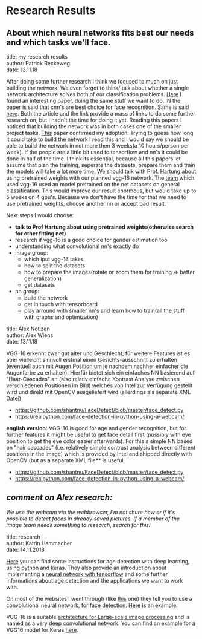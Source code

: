# Research Results

## About which neural networks fits best our needs and which tasks we'll face.

<p>
title: my research results<br>
author: Patrick Reckeweg<br>
date: 13.11.18
</p>

After doing some further research I think we focused to much on just building the network.
We even forgot to think/ talk about whether a single network architecture solves both of our
classification problems. [Here](https://talhassner.github.io/home/projects/cnn_agegender/CVPR2015_CNN_AgeGenderEstimation.pdf) I found an interesting
paper, doing the same stuff we want to do. IN the paper is said that cnn's are best choice for face recognition.
Same is said [here](https://towardsdatascience.com/the-4-convolutional-neural-network-models-that-can-classify-your-fashion-images-9fe7f3e5399d).
Both the article and the link provide a mass of links to do some further research on, but I hadn't the time for doing it yet.
Reading this papers I noticed that building the network was in both cases one of the smaller project tasks.
[This](https://www.researchgate.net/publication/283356929_DEX_Deep_EXpectation_of_Apparent_Age_from_a_Single_Image) paper confirmed my adoption.
Trying to guess how long it could take to build the network I read [this](https://hackernoon.com/learning-keras-by-implementing-vgg16-from-scratch-d036733f2d5)
and I would say we should be able to build the network in not more then 3 weeks(a 10 hours/person per week).
If the people are a little bit used to tensorflow and nn's it could be done in half of the time.
I think its essential, because all this papers let assume that plan the training, seperate the datasets, prepare them and train the models will take a lot more time.
We should talk with Prof. Hartung about using pretrained weights with our planned vgg-16 network.
The [team](https://www.researchgate.net/publication/283356929_DEX_Deep_EXpectation_of_Apparent_Age_from_a_Single_Image) which used vgg-16 used an model pretrained on the net datasets
on general classification. This would improve our result enormous, but would take up to 5 weeks on 4 gpu's. Because we don't have the time for that we need to use pretrained weights, choose
another nn or accept bad result.

Next steps I would choose:
- __talk to Prof Hartung about using pretrained weights(otherwise search for other fitting net)__
- research if vgg-16 is a good choice for gender estimation too
- understanding what convolutional nn's exactly do
- image group:
  - which iput vgg-16 takes
  - how to split the datasets
  - how to prepare the images(rotate or zoom them for training => better generalization)
  - get datasets
- nn group:
  - build the network
  - get in touch with tensorboard
  - play arround with smaller nn's and learn how to train(all the stuff with graphs and optimization)


<p>
title: Alex Notizen<br>
author: Alex Wiens<br>
date: 13.11.18
</p>

VGG-16 erkennt zwar gut alter und Geschlecht, für weitere Features ist es aber vielleicht sinnvoll erstmal einen Gesichts-ausschnitt zu erhalten (eventuell auch mit Augen Position um je nachdem nachher einfacher die Augenfarbe zu erhalten).
Hierfür bietet sich ein einfaches NN basierend auf "Haar-Cascades" an (also relativ einfache Kontrast Analyse zwischen verschiedenen Positionen im Bild) welches von Intel zur Verfügung gestellt wird und direkt mit OpenCV ausgeliefert wird (allerdings als separate XML Datei)

- https://github.com/shantnu/FaceDetect/blob/master/face_detect.py
- https://realpython.com/face-detection-in-python-using-a-webcam/


__english version:__
VGG-16 is good for age and gender recognition, but for further features it might be useful to get face detail first (possibly with eye position to get the eye color easier afterwards). For this a simple NN based on "hair cascades" (i.e. relatively simple contrast analysis between different positions in the image) which is provided by Intel and shipped directly with OpenCV (but as a separate XML file** is useful.

- https://github.com/shantnu/FaceDetect/blob/master/face_detect.py
- https://realpython.com/face-detection-in-python-using-a-webcam/


## __*comment on Alex research:*__
*We use the webcam via the webbrowser, I'm not shure how or if it's possible to detect faces in already saved pictures.*
*If a member of the image team needs something to research, search for this!*



<p>
title: research<br>
author: Katrin Hammacher<br>
date: 14.11.2018
</p>

[Here](https://www.analyticsvidhya.com/blog/2017/06/hands-on-with-deep-learning-solution-for-age-detection-practice-problem) you can find some instructions for age detection with deep learning, using python and keras. They also provide an introduction about implementing a [neural network with tensorflow](https://www.analyticsvidhya.com/blog/2016/10/an-introduction-to-implementing-neural-networks-using-tensorflow) and some further informations about age detection and the applications we want to work with.

On most of the websites I went through (like [this](https://blog.statsbot.co/neural-networks-for-beginners-d99f2235efca) one) they tell you to use a convolutional neural network, for face detection. [Here](https://github.com/mks0601/A-Convolutional-Neural-Network-Cascade-for-Face-Detection) is an example. 

VGG-16 is a suitable [architecture for Large-scale image processing](https://www.jeremyjordan.me/convnet-architectures) and is named as a very deep convolutional network. You can find an example for a VGG16 model for Keras [here](https://gist.github.com/baraldilorenzo/07d7802847aaad0a35d3).

